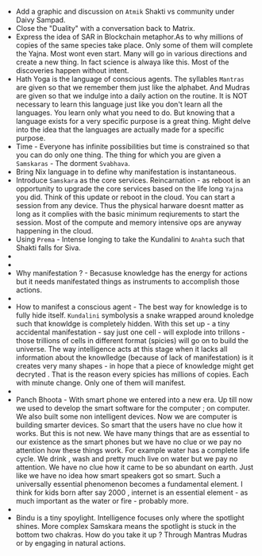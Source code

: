 - Add a graphic and discussion on `Atmik` Shakti  vs community under Daivy Sampad.
- Close the "Duality" with a conversation back to Matrix. 
- Express the idea of SAR in Blockchain metaphor.As to why millions of copies of the same species take place. Only some of them will complete the Yajna. Most wont even start. Many will go in various directions and create a new thing. In fact science is alwaya like this. Most of the discoveries happen without intent. 
- Hath Yoga is the language of conscious agents. The syllables `Mantras` are given so that we remember them just like the alphabet. And Mudras are given so that we indulge into a daily action on the routine. It is NOT necessary to learn this language just like you don't learn all the languages. You learn only what you need to do. But knowing that a language exists for a very specific purpose is a great thing. Might delve into the idea that the languages are actually made for a specific purpose. 
-  Time - Everyone has infinite possibilities but time is constrained so that you can do only one  thing. The thing for which you are given a `Samskaras` - The dorment `Svabhava`.
-  Bring Nix language in to define why manifestation is instantaneous. 
-  Introduce `Samskara` as the core services. Reincarnation - as reboot is an opportunity to upgrade the core services based on the life long `Yajna` you did. Think of this update or reboot in the cloud. You can start a session from any device. Thus the physical harware doesnt matter as long as it complies with the basic minimum reqiurements to start the session. Most of the compute and memory intensive ops are anyway happening in the cloud. 
-  Using `Prema` - Intense longing to take the Kundalini to `Anahta` such that Shakti falls for Siva. 
-
-
-  Why manifestation ?  - Becasuse knowledge has the energy for actions but it needs manifestated things as instruments to accomplish those actions. 
-
- How to manifest a conscious agent - The best way for knowledge is to fully hide itself. `Kundalini` symbolysis a snake wrapped around knoledge such that knowldge is completely hidden. With this set up - a tiny accidental manifestation - say just one cell - will explode into trillons - those trillions of cells in different format (spicies) will go on to build the universe. The way intelligence acts at this stage when it lacks all information about the knowlledge (because of lack of manifestation) is it creates very many shapes - in hope that a piece of knowledge might get decryted . That is the reason every spicies has millions of copies. Each with minute change. Only one of them will manifest.
-
- Panch Bhoota - With smart phone we entered into a new era. Up till now we used to develop the smart software for the computer ; on computer. We also built some non intelligent devices. Now we are computer is building smarter devices. So smart that the users have no clue how it works. But this is not new. We have many things that are as essential to our existence as the smart phones but we have no clue or we pay no attention how these things work. For example water has a complete life cycle. We drink , wash and pretty much live on water but we pay no attention. We have no clue how it came to be so abundant on earth. Just like we have no idea how smart speakers got so smart. Such a universally essential phenomenon becomes a fundamental element. I think for kids born after say 2000 , internet is an essential element - as much important as the water or fire - probably more. 
-
- Bindu is a tiny spoylight. Intelligence focuses only where the spotlight shines. More complex Samskara means the spotlight is stuck in the bottom two chakras. How do you take it up ? Through Mantras Mudras or by engaging in natural actions.
